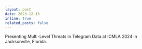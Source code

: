 ```yaml
---
layout: post
date: 2023-12-15
inline: true
related_posts: false
---
```


Presenting Multi-Level Threats in Telegram Data at ICMLA 2024 in Jacksonville, Florida.
<!-- :smile: -->